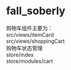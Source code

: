 # fall_soberly  
购物车组件主要为：  
src/views/itemCard  
src/views/shoppingCart  
购物车状态管理  
store/index  
store/modules/cart
